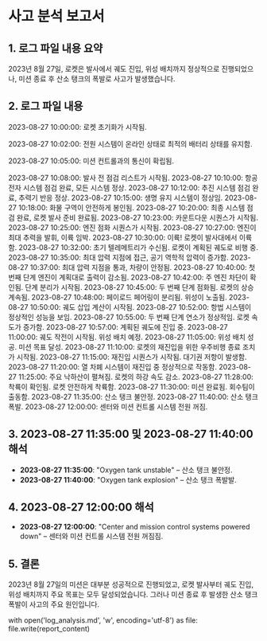 # 사고 분석 보고서

## 1. 로그 파일 내용 요약
2023년 8월 27일, 로켓은 발사에서 궤도 진입, 위성 배치까지 정상적으로 진행되었으나, 미션 종료 후 산소 탱크의 폭발로 사고가 발생했습니다.

## 2. 로그 파일 내용

2023-08-27 10:00:00: 로켓 초기화가 시작됨.

2023-08-27 10:02:00: 전원 시스템이 온라인 상태로 최적의 배터리 상태를 유지함.

2023-08-27 10:05:00: 미션 컨트롤과의 통신이 확립됨.

2023-08-27 10:08:00: 발사 전 점검 리스트가 시작됨.
2023-08-27 10:10:00: 항공전자 시스템 점검 완료, 모든 시스템 정상.
2023-08-27 10:12:00: 추진 시스템 점검 완료, 추력기 반응 정상.
2023-08-27 10:15:00: 생명 유지 시스템이 정상임.
2023-08-27 10:18:00: 화물 구역이 안전하게 봉인됨.
2023-08-27 10:20:00: 최종 시스템 점검 완료, 로켓 발사 준비 완료됨.
2023-08-27 10:23:00: 카운트다운 시퀀스가 시작됨.
2023-08-27 10:25:00: 엔진 점화 시퀀스가 시작됨.
2023-08-27 10:27:00: 엔진이 최대 추력을 발휘, 이륙 임박.
2023-08-27 10:30:00: 이륙! 로켓이 발사대에서 이륙함.
2023-08-27 10:32:00: 초기 텔레메트리가 수신됨. 로켓이 계획된 궤도로 비행 중.
2023-08-27 10:35:00: 최대 압력 지점에 접근, 공기 역학적 압력이 증가함.
2023-08-27 10:37:00: 최대 압력 지점을 통과, 차량이 안정됨.
2023-08-27 10:40:00: 첫 번째 단계 엔진이 계획대로 출력이 감소됨.
2023-08-27 10:42:00: 주 엔진 차단이 확인됨. 단계 분리가 시작됨.
2023-08-27 10:45:00: 두 번째 단계 점화됨. 로켓의 상승 계속됨.
2023-08-27 10:48:00: 페이로드 페어링이 분리됨. 위성이 노출됨.
2023-08-27 10:50:00: 궤도 삽입 계산이 시작됨.
2023-08-27 10:52:00: 항법 시스템이 정상적인 성능을 보임.
2023-08-27 10:55:00: 두 번째 단계 연소가 정상적임. 로켓 속도가 증가함.
2023-08-27 10:57:00: 계획된 궤도에 진입 중.
2023-08-27 11:00:00: 궤도 작전이 시작됨. 위성 배치 예정.
2023-08-27 11:05:00: 위성 배치 성공. 미션 목표 달성.
2023-08-27 11:10:00: 로켓의 재진입을 위한 우주비행 종료 조치가 시작됨.
2023-08-27 11:15:00: 재진입 시퀀스가 시작됨. 대기권 저항이 발생함.
2023-08-27 11:20:00: 열 차폐 시스템이 재진입 중 정상적으로 작동함.
2023-08-27 11:25:00: 주요 낙하산이 펼쳐짐. 로켓의 하강 속도 감소.
2023-08-27 11:28:00: 착륙이 확인됨. 로켓 안전하게 착륙함.
2023-08-27 11:30:00: 미션 완료됨. 회수팀이 출동함.
2023-08-27 11:35:00: 산소 탱크 불안정.
2023-08-27 11:40:00: 산소 탱크 폭발.
2023-08-27 12:00:00: 센터와 미션 컨트롤 시스템 전원 꺼짐.

## 3. 2023-08-27 11:35:00 및 2023-08-27 11:40:00 해석

- **2023-08-27 11:35:00**: "Oxygen tank unstable" – 산소 탱크 불안정.
- **2023-08-27 11:40:00**: "Oxygen tank explosion" – 산소 탱크 폭발발.

## 4. 2023-08-27 12:00:00 해석
- **2023-08-27 12:00:00**: "Center and mission control systems powered down" – 센터와 미션 컨트롤 시스템 전원 꺼짐짐.

## 5. 결론
2023년 8월 27일의 미션은 대부분 성공적으로 진행되었고, 로켓 발사부터 궤도 진입, 위성 배치까지 주요 목표는 모두 달성되었습니다. 그러나 미션 종료 후 발생한 산소 탱크 폭발이 사고의 주요 원인입니다.


with open('log_analysis.md', 'w', encoding='utf-8') as file:
    file.write(report_content)

